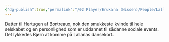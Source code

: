 ```yaml
---
{"dg-publish":true,"permalink":"/02 Player/Erukana (Nissen)/People/Lallana Bortreaux/"}
---
```


Datter til Hertugen af Bortreaux, nok den smukkeste kvinde til hele selskabet og en personlighed som er uddannet til sådanne sociale events. Det lykkedes Bjørn at komme på Lallanas dansekort.